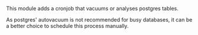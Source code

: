 This module adds a cronjob that vacuums or analyses postgres tables.

As postgres' autovacuum is not recommended for busy databases, it can be a better choice to schedule this process manually.
